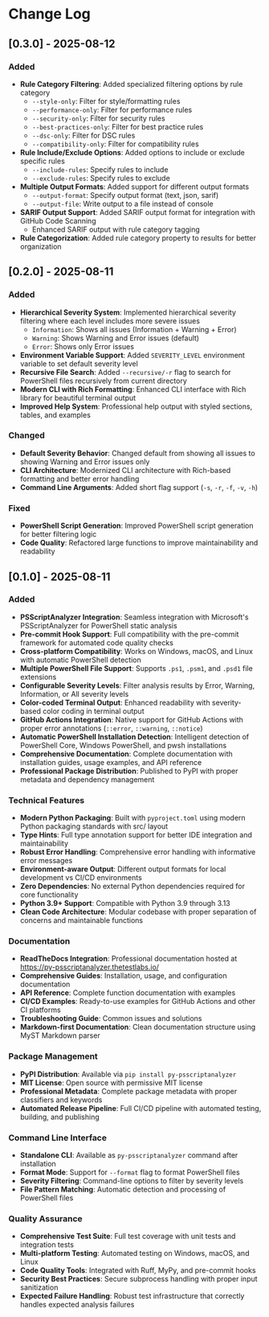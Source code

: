 # Change Log

## [0.3.0] - 2025-08-12

### Added

- **Rule Category Filtering**: Added specialized filtering options by rule category
  - `--style-only`: Filter for style/formatting rules
  - `--performance-only`: Filter for performance rules
  - `--security-only`: Filter for security rules
  - `--best-practices-only`: Filter for best practice rules
  - `--dsc-only`: Filter for DSC rules
  - `--compatibility-only`: Filter for compatibility rules
- **Rule Include/Exclude Options**: Added options to include or exclude specific rules
  - `--include-rules`: Specify rules to include
  - `--exclude-rules`: Specify rules to exclude
- **Multiple Output Formats**: Added support for different output formats
  - `--output-format`: Specify output format (text, json, sarif)
  - `--output-file`: Write output to a file instead of console
- **SARIF Output Support**: Added SARIF output format for integration with GitHub Code Scanning
  - Enhanced SARIF output with rule category tagging
- **Rule Categorization**: Added rule category property to results for better organization

## [0.2.0] - 2025-08-11

### Added

- **Hierarchical Severity System**: Implemented hierarchical severity filtering where each level includes more severe issues
  - `Information`: Shows all issues (Information + Warning + Error)
  - `Warning`: Shows Warning and Error issues (default)
  - `Error`: Shows only Error issues
- **Environment Variable Support**: Added `SEVERITY_LEVEL` environment variable to set default severity level
- **Recursive File Search**: Added `--recursive/-r` flag to search for PowerShell files recursively from current directory
- **Modern CLI with Rich Formatting**: Enhanced CLI interface with Rich library for beautiful terminal output
- **Improved Help System**: Professional help output with styled sections, tables, and examples

### Changed

- **Default Severity Behavior**: Changed default from showing all issues to showing Warning and Error issues only
- **CLI Architecture**: Modernized CLI architecture with Rich-based formatting and better error handling
- **Command Line Arguments**: Added short flag support (`-s`, `-r`, `-f`, `-v`, `-h`)

### Fixed

- **PowerShell Script Generation**: Improved PowerShell script generation for better filtering logic
- **Code Quality**: Refactored large functions to improve maintainability and readability

## [0.1.0] - 2025-08-11

### Added

- **PSScriptAnalyzer Integration**: Seamless integration with Microsoft's PSScriptAnalyzer for PowerShell static analysis
- **Pre-commit Hook Support**: Full compatibility with the pre-commit framework for automated code quality checks
- **Cross-platform Compatibility**: Works on Windows, macOS, and Linux with automatic PowerShell detection
- **Multiple PowerShell File Support**: Supports `.ps1`, `.psm1`, and `.psd1` file extensions
- **Configurable Severity Levels**: Filter analysis results by Error, Warning, Information, or All severity levels
- **Color-coded Terminal Output**: Enhanced readability with severity-based color coding in terminal output
- **GitHub Actions Integration**: Native support for GitHub Actions with proper error annotations (`::error`, `::warning`, `::notice`)
- **Automatic PowerShell Installation Detection**: Intelligent detection of PowerShell Core, Windows PowerShell, and pwsh installations
- **Comprehensive Documentation**: Complete documentation with installation guides, usage examples, and API reference
- **Professional Package Distribution**: Published to PyPI with proper metadata and dependency management

### Technical Features

- **Modern Python Packaging**: Built with `pyproject.toml` using modern Python packaging standards with src/ layout
- **Type Hints**: Full type annotation support for better IDE integration and maintainability
- **Robust Error Handling**: Comprehensive error handling with informative error messages
- **Environment-aware Output**: Different output formats for local development vs CI/CD environments
- **Zero Dependencies**: No external Python dependencies required for core functionality
- **Python 3.9+ Support**: Compatible with Python 3.9 through 3.13
- **Clean Code Architecture**: Modular codebase with proper separation of concerns and maintainable functions

### Documentation

- **ReadTheDocs Integration**: Professional documentation hosted at https://py-psscriptanalyzer.thetestlabs.io/
- **Comprehensive Guides**: Installation, usage, and configuration documentation
- **API Reference**: Complete function documentation with examples
- **CI/CD Examples**: Ready-to-use examples for GitHub Actions and other CI platforms
- **Troubleshooting Guide**: Common issues and solutions
- **Markdown-first Documentation**: Clean documentation structure using MyST Markdown parser

### Package Management

- **PyPI Distribution**: Available via `pip install py-psscriptanalyzer`
- **MIT License**: Open source with permissive MIT license
- **Professional Metadata**: Complete package metadata with proper classifiers and keywords
- **Automated Release Pipeline**: Full CI/CD pipeline with automated testing, building, and publishing

### Command Line Interface

- **Standalone CLI**: Available as `py-psscriptanalyzer` command after installation
- **Format Mode**: Support for `--format` flag to format PowerShell files
- **Severity Filtering**: Command-line options to filter by severity levels
- **File Pattern Matching**: Automatic detection and processing of PowerShell files

### Quality Assurance

- **Comprehensive Test Suite**: Full test coverage with unit tests and integration tests
- **Multi-platform Testing**: Automated testing on Windows, macOS, and Linux
- **Code Quality Tools**: Integrated with Ruff, MyPy, and pre-commit hooks
- **Security Best Practices**: Secure subprocess handling with proper input sanitization
- **Expected Failure Handling**: Robust test infrastructure that correctly handles expected analysis failures
